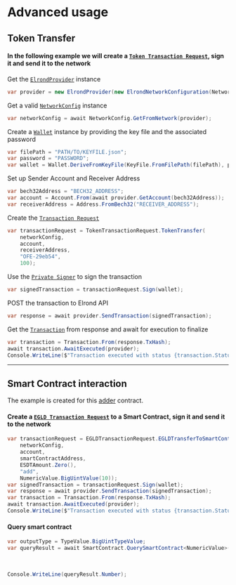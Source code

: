 # Advanced usage

## Token Transfer

#### In the following example we will create a [`Token Transaction Request`](https://github.com/RemarkableTools/ErdCsharp/blob/master/src/ErdCsharp/TransactionsManager/TokenTransactionRequest.cs), sign it and send it to the network
Get the [`ElrondProvider`](https://github.com/RemarkableTools/ErdCsharp/blob/master/src/ErdCsharp/Configuration/ElrondNetworkConfiguration.cs) instance
```csharp
var provider = new ElrondProvider(new ElrondNetworkConfiguration(Network.DevNet));
```
Get a valid [`NetworkConfig`](https://github.com/RemarkableTools/ErdCsharp/blob/master/src/ErdCsharp/Domain/Data/Network/NetworkConfig.cs) instance
```csharp
var networkConfig = await NetworkConfig.GetFromNetwork(provider);
```
Create a [`Wallet`](https://github.com/RemarkableTools/ErdCsharp/blob/master/src/ErdCsharp/Domain/Wallet.cs) instance by providing the key file and the associated password
```csharp
var filePath = "PATH/TO/KEYFILE.json";
var password = "PASSWORD";
var wallet = Wallet.DeriveFromKeyFile(KeyFile.FromFilePath(filePath), password);
```
Set up Sender Account and Receiver Address
```csharp
var bech32Address = "BECH32_ADDRESS";
var account = Account.From(await provider.GetAccount(bech32Address));
var receiverAddress = Address.FromBech32("RECEIVER_ADDRESS");
```
Create the [`Transaction Request`](https://github.com/RemarkableTools/ErdCsharp/blob/master/src/ErdCsharp/Domain/TransactionRequest.cs)
```csharp
var transactionRequest = TokenTransactionRequest.TokenTransfer(
    networkConfig,
    account,
    receiverAddress,
    "OFE-29eb54",
    100);
```
Use the [`Private Signer`](https://github.com/RemarkableTools/ErdCsharp/blob/master/src/ErdCsharp-PrivateSigner/PrivateSigner.cs) to sign the transaction
```csharp
var signedTransaction = transactionRequest.Sign(wallet);
```
POST the transaction to Elrond API
```csharp
var response = await provider.SendTransaction(signedTransaction);
```
Get the [`Transaction`](https://github.com/RemarkableTools/ErdCsharp/blob/master/src/ErdCsharp/Domain/Data/Transaction/Transaction.cs) from response and await for execution to finalize
```csharp
var transaction = Transaction.From(response.TxHash);
await transaction.AwaitExecuted(provider);
Console.WriteLine($"Transaction executed with status {transaction.Status}");
```

---

## Smart Contract interaction
The example is created for this [adder](https://github.com/ElrondNetwork/elrond-wasm-rs/tree/master/contracts/examples/adder) contract.
#### Create a [`EGLD Transaction Request`](https://github.com/RemarkableTools/ErdCsharp/blob/master/src/ErdCsharp/TransactionsManager/EGLDTransactionRequest.cs) to a Smart Contract, sign it and send it to the network
```csharp
var transactionRequest = EGLDTransactionRequest.EGLDTransferToSmartContract(
    networkConfig,
    account,
    smartContractAddress,
    ESDTAmount.Zero(),
    "add",
    NumericValue.BigUintValue(10));
var signedTransaction = transactionRequest.Sign(wallet);
var response = await provider.SendTransaction(signedTransaction);
var transaction = Transaction.From(response.TxHash);
await transaction.AwaitExecuted(provider);
Console.WriteLine($"Transaction executed with status {transaction.Status}");
```
#### Query smart contract
```csharp
var outputType = TypeValue.BigUintTypeValue;
var queryResult = await SmartContract.QuerySmartContract<NumericValue>(provider,
                                                                       smartContractAddress,
                                                                       outputType,
                                                                       "getSum");
Console.WriteLine(queryResult.Number);
```